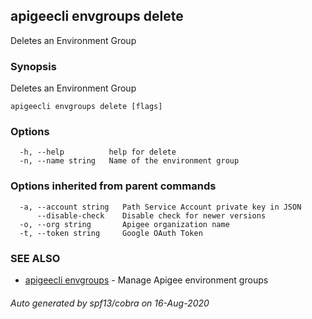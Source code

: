 ## apigeecli envgroups delete

Deletes an Environment Group

### Synopsis

Deletes an Environment Group

```
apigeecli envgroups delete [flags]
```

### Options

```
  -h, --help          help for delete
  -n, --name string   Name of the environment group
```

### Options inherited from parent commands

```
  -a, --account string   Path Service Account private key in JSON
      --disable-check    Disable check for newer versions
  -o, --org string       Apigee organization name
  -t, --token string     Google OAuth Token
```

### SEE ALSO

* [apigeecli envgroups](apigeecli_envgroups.md)	 - Manage Apigee environment groups

###### Auto generated by spf13/cobra on 16-Aug-2020
